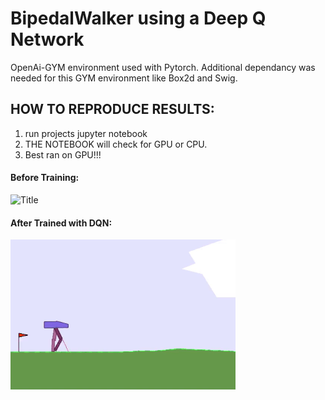 # BipedalWalker using a Deep Q Network
OpenAi-GYM environment used with Pytorch. Additional dependancy was needed for this GYM environment like Box2d and Swig.
## HOW TO REPRODUCE RESULTS:
1. run projects jupyter notebook
2. THE NOTEBOOK will check for GPU or CPU.
3. Best ran on GPU!!!
#### Before Training:
![Title](results/not_trained.gif)

#### After Trained with DQN:
![Title](results/DQN_TrainedBipedWalker.gif)
